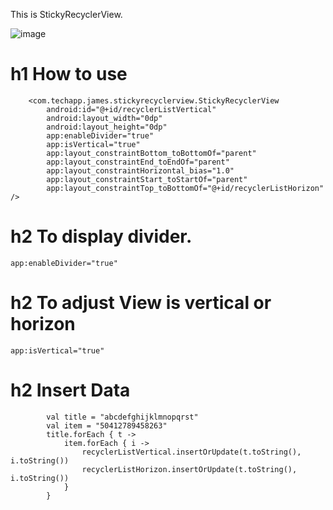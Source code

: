 This is StickyRecyclerView.

![image](https://github.com/FightJames/blog/blob/master/StickyRecyclerView/gif_20180805_140632.gif)

# h1 How to use
```
    <com.techapp.james.stickyrecyclerview.StickyRecyclerView
        android:id="@+id/recyclerListVertical"
        android:layout_width="0dp"
        android:layout_height="0dp"
        app:enableDivider="true"
        app:isVertical="true"
        app:layout_constraintBottom_toBottomOf="parent"
        app:layout_constraintEnd_toEndOf="parent"
        app:layout_constraintHorizontal_bias="1.0"
        app:layout_constraintStart_toStartOf="parent"
        app:layout_constraintTop_toBottomOf="@+id/recyclerListHorizon" />
```

# h2 To display divider.

```
app:enableDivider="true"
```

# h2 To adjust View is vertical or horizon
```
app:isVertical="true"
```


# h2 Insert Data
```
        val title = "abcdefghijklmnopqrst"
        val item = "50412789458263"
        title.forEach { t ->
            item.forEach { i ->
                recyclerListVertical.insertOrUpdate(t.toString(), i.toString())
                recyclerListHorizon.insertOrUpdate(t.toString(), i.toString())
            }
        }
```
